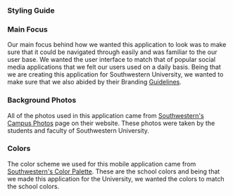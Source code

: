 ### Styling Guide

### Main Focus

Our main focus behind how we wanted this application to look was to make sure that it could be navigated through easily
and was familiar to the our user base. We wanted the user interface to match that of popular social media applications that 
we felt our users used on a daily basis. Being that we are creating this application for Southwestern University, we wanted
to make sure that we also abided by their Branding [Guidelines](https://drive.google.com/file/d/1Wavuq_d--E8AsPfkWWm8IljCETCkPoVp/view).  

### Background Photos

All of the photos used in this application came from [Southwestern's Campus Photos](https://www.southwestern.edu/marketing-and-communications/media-kit/campus-photos/) page on their website. These photos were taken by the students and faculty of Southwestern University.

### Colors

The color scheme we used for this mobile application came from [Southwestern's Color Palette](https://www.southwestern.edu/marketing-and-communications/style-guide/color-palette/). These are the school colors and being that we made this application for the University, we wanted the colors to match the school colors. 
